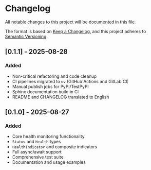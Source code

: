 # Changelog

All notable changes to this project will be documented in this file.

The format is based on [Keep a Changelog](https://keepachangelog.com/en/1.0.0/),
and this project adheres to [Semantic Versioning](https://semver.org/spec/v2.0.0.html).

## [0.1.1] - 2025-08-28

### Added
- Non-critical refactoring and code cleanup
- CI pipelines migrated to `uv` (GitHub Actions and GitLab CI)
- Manual publish jobs for PyPI/TestPyPI
- Sphinx documentation build in CI
- README and CHANGELOG translated to English

## [0.1.0] - 2025-08-27

### Added
- Core health monitoring functionality
- `Status` and `Health` types
- `HealthIndicator` and composite indicators
- Full async/await support
- Comprehensive test suite
- Documentation and usage examples
